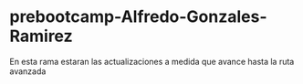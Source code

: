# prebootcamp-Alfredo-Gonzales-Ramirez
En esta rama estaran las actualizaciones a medida que avance hasta la ruta avanzada
